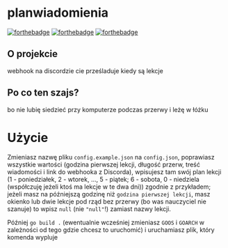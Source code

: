 # planwiadomienia
[![forthebadge](https://forthebadge.com/images/badges/made-with-go.svg)](https://forthebadge.com)
[![forthebadge](https://forthebadge.com/images/badges/open-source.svg)](https://forthebadge.com)
[![forthebadge](https://forthebadge.com/images/badges/you-didnt-ask-for-this.svg)](https://forthebadge.com)

## O projekcie
webhook na discordzie cie prześladuje kiedy są lekcje 

## Po co ten szajs?
bo nie lubię siedzieć przy komputerze podczas przerwy i leżę w łóżku 

# Użycie
Zmieniasz nazwę pliku `config.example.json` na `config.json`, poprawiasz wszystkie wartości (godzina pierwszej lekcji, długość przerw, treść wiadomości i link do webhooka z Discorda), wpisujesz tam swój plan lekcji (1 - poniedziałek, 2 - wtorek, ..., 5 - piątek; 6 - sobota, 0 - niedziela (współczuję jeżeli ktoś ma lekcje w te dwa dni)) zgodnie z przykładem; jeżeli masz na późniejszą godzinę niż `godzina pierwszej lekcji`, masz okienko lub dwie lekcje pod rząd bez przerwy (bo was nauczyciel nie szanuje) to wpisz `null` (nie `"null"`!) zamiast nazwy lekcji.

Później `go build .` (ewentualnie wcześniej zmieniasz `GOOS` i `GOARCH` w zależności od tego gdzie chcesz to uruchomić) i uruchamiasz plik, który komenda wypluje


<!-- golang to gówno i strasznie nienawidze czasu -->
<!-- to używaj js!!!!! -->
